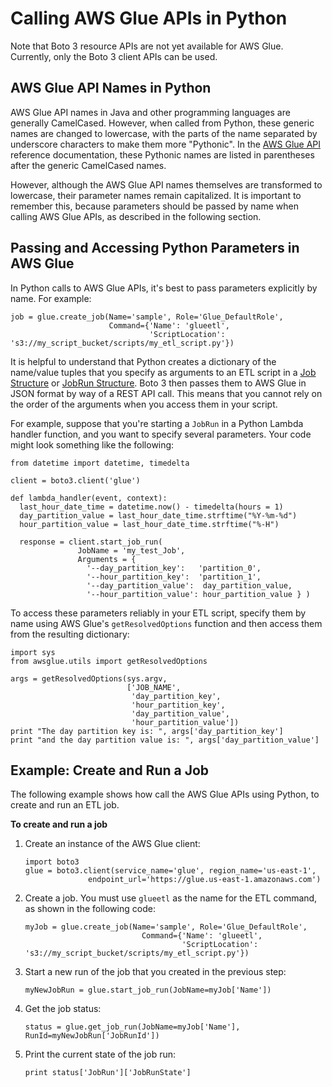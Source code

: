 # Calling AWS Glue APIs in Python<a name="aws-glue-programming-python-calling"></a>

Note that Boto 3 resource APIs are not yet available for AWS Glue\. Currently, only the Boto 3 client APIs can be used\.

## AWS Glue API Names in Python<a name="aws-glue-programming-python-calling-names"></a>

AWS Glue API names in Java and other programming languages are generally CamelCased\. However, when called from Python, these generic names are changed to lowercase, with the parts of the name separated by underscore characters to make them more "Pythonic"\. In the [AWS Glue API](aws-glue-api.md) reference documentation, these Pythonic names are listed in parentheses after the generic CamelCased names\.

However, although the AWS Glue API names themselves are transformed to lowercase, their parameter names remain capitalized\. It is important to remember this, because parameters should be passed by name when calling AWS Glue APIs, as described in the following section\.

## Passing and Accessing Python Parameters in AWS Glue<a name="aws-glue-programming-python-calling-parameters"></a>

In Python calls to AWS Glue APIs, it's best to pass parameters explicitly by name\. For example:

```
job = glue.create_job(Name='sample', Role='Glue_DefaultRole',
                      Command={'Name': 'glueetl',
                               'ScriptLocation': 's3://my_script_bucket/scripts/my_etl_script.py'})
```

It is helpful to understand that Python creates a dictionary of the name/value tuples that you specify as arguments to an ETL script in a [Job Structure](aws-glue-api-jobs-job.md#aws-glue-api-jobs-job-Job) or [JobRun Structure](aws-glue-api-jobs-runs.md#aws-glue-api-jobs-runs-JobRun)\. Boto 3 then passes them to AWS Glue in JSON format by way of a REST API call\. This means that you cannot rely on the order of the arguments when you access them in your script\.

For example, suppose that you're starting a `JobRun` in a Python Lambda handler function, and you want to specify several parameters\. Your code might look something like the following:

```
from datetime import datetime, timedelta

client = boto3.client('glue')

def lambda_handler(event, context):
  last_hour_date_time = datetime.now() - timedelta(hours = 1)
  day_partition_value = last_hour_date_time.strftime("%Y-%m-%d")
  hour_partition_value = last_hour_date_time.strftime("%-H")

  response = client.start_job_run(
               JobName = 'my_test_Job',
               Arguments = {
                 '--day_partition_key':   'partition_0',
                 '--hour_partition_key':  'partition_1',
                 '--day_partition_value':  day_partition_value,
                 '--hour_partition_value': hour_partition_value } )
```

To access these parameters reliably in your ETL script, specify them by name using AWS Glue's `getResolvedOptions` function and then access them from the resulting dictionary:

```
import sys
from awsglue.utils import getResolvedOptions

args = getResolvedOptions(sys.argv,
                          ['JOB_NAME',
                           'day_partition_key',
                           'hour_partition_key',
                           'day_partition_value',
                           'hour_partition_value'])
print "The day partition key is: ", args['day_partition_key']
print "and the day partition value is: ", args['day_partition_value']
```

## Example: Create and Run a Job<a name="aws-glue-programming-python-calling-example"></a>

The following example shows how call the AWS Glue APIs using Python, to create and run an ETL job\.

**To create and run a job**

1. Create an instance of the AWS Glue client:

   ```
   import boto3
   glue = boto3.client(service_name='glue', region_name='us-east-1',
                 endpoint_url='https://glue.us-east-1.amazonaws.com')
   ```

1. Create a job\. You must use `glueetl` as the name for the ETL command, as shown in the following code:

   ```
   myJob = glue.create_job(Name='sample', Role='Glue_DefaultRole',
                             Command={'Name': 'glueetl',
                                      'ScriptLocation': 's3://my_script_bucket/scripts/my_etl_script.py'})
   ```

1. Start a new run of the job that you created in the previous step:

   ```
   myNewJobRun = glue.start_job_run(JobName=myJob['Name'])
   ```

1. Get the job status:

   ```
   status = glue.get_job_run(JobName=myJob['Name'], RunId=myNewJobRun['JobRunId'])
   ```

1. Print the current state of the job run:

   ```
   print status['JobRun']['JobRunState']
   ```
